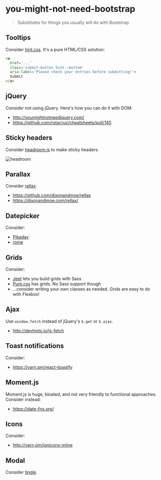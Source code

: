 # you-might-not-need-bootstrap

> Substitutes for things you usually will do with Bootstrap

## Tooltips

Consider [hint.css](https://kushagragour.in/lab/hint/). It's a pure HTML/CSS solution:

```html
<a
  href='...'
  class='submit-button hint--bottom'
  aria-label='Please check your entries before submitting!'>
  Submit
</a>
```

## jQuery

Consider not using jQuery. Here's how you can do it with DOM:

- http://youmightnotneedjquery.com/
- https://github.com/rstacruz/cheatsheets/pull/145

## Sticky headers

Consider [headroom.js](http://wicky.nillia.ms/headroom.js/) to make sticky headers.

![headroom](https://user-images.githubusercontent.com/74385/35092295-e697c4da-fc79-11e7-9d64-691980884a5e.gif)

## Parallax

Consider [rellax](http://yarn.pm/rellax).

- https://github.com/dixonandmoe/rellax
- https://dixonandmoe.com/rellax/

## Datepicker

Consider:

- [Pikaday](https://dbushell.com/Pikaday/)
- [rome](https://github.com/bevacqua/rome)

## Grids

Consider:

- [Jeet](http://jeet.gs/) lets you build grids with Sass
- [Pure.css](https://purecss.io/grids/) has grids. No Sass support though
- ...consider writing your own classes as needed. Grids are easy to do with Flexbox!

## Ajax

Use `window.fetch` instead of jQuery's `$.get` or `$.ajax`.

- http://devhints.io/js-fetch

## Toast notifications

Consider:

- https://yarn.pm/react-toastify

## Moment.js

Moment.js is huge, bloated, and not very friendly to functional approaches. Consider instead:

- https://date-fns.org/

## Icons

Consider:

- http://yarn.pm/ionicons-inline

## Modal

Consider [tingle](https://robinparisi.github.io/tingle/).
